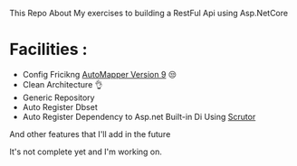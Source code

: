 This Repo About My exercises to building a RestFul Api using Asp.NetCore

# Facilities :

* Config Fricikng [AutoMapper Version 9](https://docs.automapper.org/en/stable/9.0-Upgrade-Guide.html) 😒  
* Clean Architecture 👌 
* Generic Repository
* Auto Register Dbset
* Auto Register Dependency to Asp.net Built-in
 Di Using [Scrutor](https://github.com/khellang/Scrutor)
 
 And other features that I'll add in the future
 
 It's not complete yet and I'm working on.
